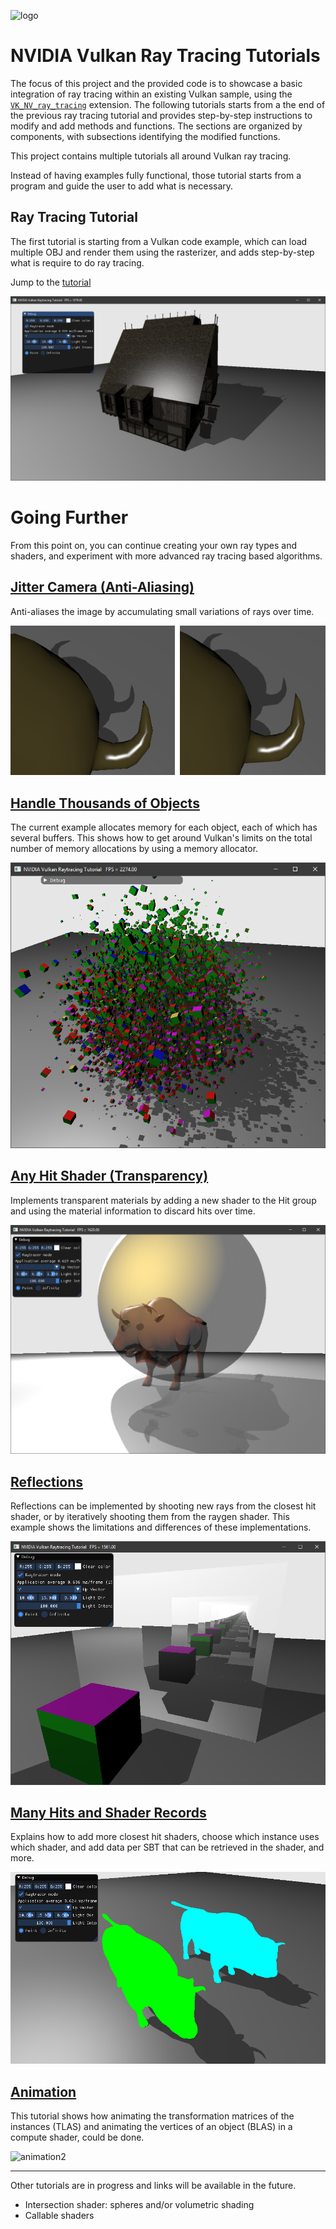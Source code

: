 ﻿![logo](http://nvidianews.nvidia.com/_ir/219/20157/NV_Designworks_logo_horizontal_greenblack.png)

# NVIDIA Vulkan Ray Tracing Tutorials

The focus of this project and the provided code is to showcase a basic integration of
ray tracing within an existing Vulkan sample, using the
[`VK_NV_ray_tracing`](https://www.khronos.org/registry/vulkan/specs/1.1-extensions/html/vkspec.html#VK_NV_ray_tracing) extension.
The following tutorials starts from a the end of the previous ray tracing tutorial and provides step-by-step instructions to modify and add methods and functions.
The sections are organized by components, with subsections identifying the modified functions.

This project contains multiple tutorials all around Vulkan ray tracing.

Instead of having examples fully functional, those tutorial starts from a program and guide the user to add what is necessary.

## Ray Tracing Tutorial

The first tutorial is starting from a Vulkan code example, which can load multiple OBJ and render them using the rasterizer, and adds step-by-step what is require to do ray tracing.

Jump to the [tutorial](ray_tracing__simple/README.md)

![resultRaytraceShadowMedieval](ray_tracing__simple/images/resultRaytraceShadowMedieval.png)

# Going Further

From this point on, you can continue creating your own ray types and shaders, and experiment with more advanced ray tracing based algorithms.

## [Jitter Camera (Anti-Aliasing)](ray_tracing_jitter_cam/README.md)

Anti-aliases the image by accumulating small variations of rays over time.

![antialiasing](ray_tracing_jitter_cam/images/antialiasing.png)

## [Handle Thousands of Objects](ray_tracing_instances/README.md)

The current example allocates memory for each object, each of which has several buffers.
This shows how to get around Vulkan's limits on the total number of memory allocations by using a memory allocator.

![VkInstances](ray_tracing_instances/images/VkInstances.png)

## [Any Hit Shader (Transparency)](ray_tracing_anyhit/README.md)

Implements transparent materials by adding a new shader to the Hit group and using the material
information to discard hits over time.

![anyhit](ray_tracing_anyhit/images/anyhit.png)

## [Reflections](ray_tracing_reflections/README.md)

Reflections can be implemented by shooting new rays from the closest hit shader, or by iteratively shooting them from the raygen shader. This example shows the limitations and differences of these implementations.

![reflections](ray_tracing_reflections/images/reflections.png)

## [Many Hits and Shader Records](ray_tracing_manyhits/README.md)

Explains how to add more closest hit shaders, choose which instance uses which shader, and add data per SBT that can be retrieved in the shader, and more.

![manyhits](ray_tracing_manyhits/images/manyhits.png)

## [Animation](ray_tracing_animation/README.md)

This tutorial shows how animating the transformation matrices of the instances (TLAS) and animating the vertices of an object (BLAS) in a compute shader, could be done.

![animation2](ray_tracing_animation/images/animation2.gif)

----

Other tutorials are in progress and links will be available in the future.

* Intersection shader: spheres and/or volumetric shading
* Callable shaders
